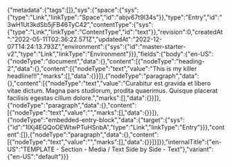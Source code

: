 {"metadata":{"tags":[]},"sys":{"space":{"sys":{"type":"Link","linkType":"Space","id":"abjv67t9l34s"}},"type":"Entry","id":"3wH1Ut3kdSb5jFB46TyC42","contentType":{"sys":{"type":"Link","linkType":"ContentType","id":"text"}},"revision":0,"createdAt":"2022-05-11T02:36:22.571Z","updatedAt":"2022-12-07T14:24:13.793Z","environment":{"sys":{"id":"master-starter-v2","type":"Link","linkType":"Environment"}}},"fields":{"body":{"en-US":{"nodeType":"document","data":{},"content":[{"nodeType":"heading-2","data":{},"content":[{"nodeType":"text","value":"This is my killer headline!!!","marks":[],"data":{}}]},{"nodeType":"paragraph","data":{},"content":[{"nodeType":"text","value":"Curabitur est gravida et libero vitae dictum. Magna pars studiorum, prodita quaerimus. Quisque placerat facilisis egestas cillum dolore.","marks":[],"data":{}}]},{"nodeType":"paragraph","data":{},"content":[{"nodeType":"text","value":"","marks":[],"data":{}}]},{"nodeType":"embedded-entry-block","data":{"target":{"sys":{"id":"1lXj4EQQoOEWtwPTuHSnbA","type":"Link","linkType":"Entry"}}},"content":[]},{"nodeType":"paragraph","data":{},"content":[{"nodeType":"text","value":"","marks":[],"data":{}}]}]}},"internalTitle":{"en-US":"TEMPLATE - Section - Media / Text Side by Side - Text"},"variant":{"en-US":"default"}}}